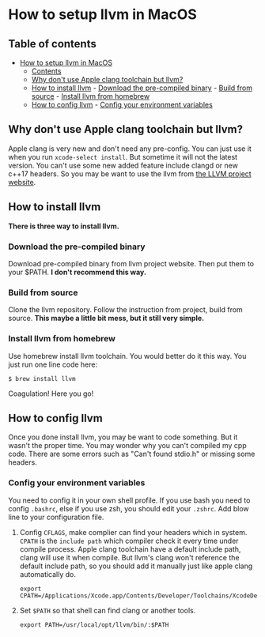 # How to setup llvm in MacOS

## Table of contents

-   [How to setup llvm in MacOS][1]
    -   [Contents][2]
    -   [Why don't use Apple clang toolchain but llvm?][3]
    -   [How to install llvm][4]
        			\- [Download the pre-compiled binary][5]
        			\- [Build from source][6]
        			\- [Install llvm from homebrew][7]
    -   [How to config llvm][8]
        			\- [Config your environment variables][9]

## Why don't use Apple clang toolchain but llvm?

Apple clang is very new and don't need any pre-config. You can just use it when you run `xcode-select install`. But sometime it will not the latest version. You can't use some new added feature include clangd or new c++17 headers. So you may be want to use the llvm from [the LLVM project website][10].

## How to install llvm

**There is three way to install llvm.**

### Download the pre-compiled binary

Download pre-compiled binary from llvm project website. Then put them to your $PATH.
**I don't recommend this way.**

### Build from source

Clone the llvm repository. Follow the instruction from project, build from source.
**This maybe a little bit mess, but it still very simple.**

### Install llvm from homebrew

Use homebrew install llvm toolchain. You would better do it this way.
You just run one line code here:

```shell
$ brew install llvm
```

Coagulation! Here you go!

## How to config llvm

Once you done install llvm, you may be want to code something. But it wasn't the proper time. You may wonder why you can't compiled my cpp code. There are some errors such as "Can't found stdio.h" or missing some headers.

### Config your environment variables

You need to config it in your own shell profile. If you use bash you need to config `.bashrc`, else if you use zsh, you should edit your `.zshrc`.  Add blow line to your configuration file.

1.  Config `CFLAGS`, make complier can find your headers which in system. `CPATH` is the `include path` which compiler check it every time under compile process. Apple clang toolchain have a default include path, clang will use it when compile. But llvm's clang won't reference the default include path, so you should add it manually just like apple clang automatically do. 

    ```shell
    export CPATH=/Applications/Xcode.app/Contents/Developer/Toolchains/XcodeDefault.xctoolchain/usr/lib/clang/10.0.0/include:/Applications/Xcode.app/Contents/Developer/Toolchains/XcodeDefault.xctoolchain/usr/include:/Applications/Xcode.app/Contents/Developer/Platforms/MacOSX.platform/Developer/SDKs/MacOSX10.14.sdk/usr/include:/Applications/Xcode.app/Contents/Developer/Platforms/MacOSX.platform/Developer/SDKs/MacOSX10.14.sdk/System/Library/Frameworks
    ```

2.  Set `$PATH` so that shell can find clang or another tools.

    ```shell
    export PATH=/usr/local/opt/llvm/bin/:$PATH
    ```

[1]: #How-to-setup-llvm-in-MacOS

[2]: #Contents

[3]: #Why-dont-use-Apple-clang-toolchain-but-llvm

[4]: #How-to-install-llvm

[5]: #Download-the-pre-compiled-binary

[6]: #Build-from-source

[7]: #Install-llvm-from-homebrew

[8]: #How-to-config-llvm

[9]: #Config-your-environment-variables

[10]: https://llvm.org
